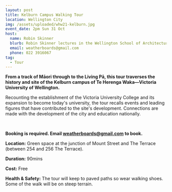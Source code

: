 ```yaml
---
layout: post
title: Kelburn Campus Walking Tour
location: Wellington City
img: /assets/uploaded/whw21-kelburn.jpg
event_date: 2pm Sun 31 Oct
host:
  name: Robin Skinner
  blurb: Robin Skinner lectures in the Wellington School of Architecture.
  email: weatherboards@gmail.com
  phone: 022 3916067
tag:
  - Tour
---
```

**From a track of Māori through to the Living Pā, this tour traverses the history and site of the Kelburn campus of Te Herenga Waka—Victoria University of Wellington.** 

Recounting the establishment of the Victoria University College and its expansion to become today's university, the tour recalls events and leading figures that have contributed to the site's development. Connections are made with the development of the city and education nationally.

<br>

**Booking is required. Email [weatherboards@gmail.com](mailto:weatherboards@gmail.com) to book.** 

**Location:** Green space at the junction of Mount Street and The Terrace (between 254 and 256 The Terrace).

**Duration:** 90mins

**Cost:** Free

**Health & Safety:** The tour will keep to paved paths so wear walking shoes. Some of the walk will be on steep terrain.
